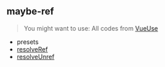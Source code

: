 ## maybe-ref
> You might want to use:
> All codes from [VueUse](https://github.com/vueuse/vueuse)

<!-- FUNCTIONS START -->
- presets
- [resolveRef](src/resolve-ref/index.md)
- [resolveUnref](src/resolve-unref/index.md)

